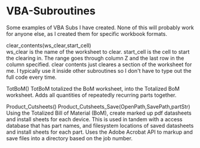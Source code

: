 # VBA-Subroutines
Some examples of VBA Subs I have created. None of this will probably work for anyone else, as I created them for specific workbook formats.

clear_contents(ws_clear,start_cell)<br>
ws_clear is the name of the worksheet to clear.
start_cell is the cell to start the clearing in. The range goes through column Z and the last row in the column specified.
clear contents just cleares a section of the worksheet for me. I typically use it inside other subroutines so I don't have to type out the full code every time.

TotBoM()
TotBoM totalized the BoM worksheet, into the Totalized BoM worksheet. Adds all quantities of repeatedly recurring parts together.

Product_Cutsheets()
Product_Cutsheets_Save(OpenPath,SavePath,partStr)
Using the Totalized Bill of Material (BoM), create marked up pdf datasheets and install sheets for each device. This is used in tandem with a access database that has part names, and filesystem locations of saved datasheets and install sheets for each part. Uses the Adobe Acrobat API to markup and save files into a directory based on the job number.
